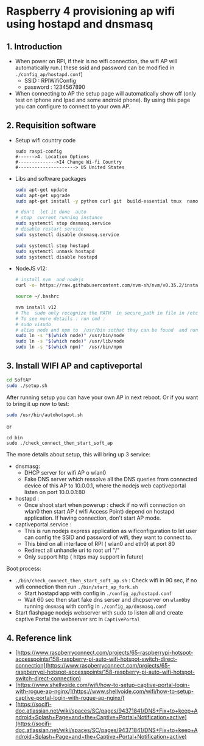 # Raspberry 4  provisioning ap wifi using hostapd and dnsmasq

## 1. Introduction


* When power on RPI, if  their is no wifi connection, the wifi AP will  automatically run.( these ssid and password can be modified in `./config_ap/hostapd.conf`)
    * SSID : RPIWifiConfig
    * password : 1234567890
* When connecting to AP the setup page  will automatically  show off (only test on iphone  and Ipad and some android phone). By using  this page  you can configure to  connect  to your  own AP.


## 2. Requisition software

* Setup wifi country code

    ```
    sudo raspi-config
    #------>4. Location Options
    #-------------->I4 Change Wi-fi Country
    #---------------------> US United States
    ```
    
* Libs and software packages

    ```sh
    sudo apt-get update
    sudo apt-get upgrade
    sudo apt-get install -y python curl git  build-essential tmux  nano hostapd dnsmasq

    # don't  let it done  auto
    # stop  current running instance
    sudo systemctl stop dnsmasq.service
    # disable restart service
    sudo systemctl disable dnsmasq.service 

    sudo systemctl stop hostapd
    sudo systemctl unmask hostapd
    sudo systemctl disable hostapd
    ```

* NodeJS v12:

    ```sh
    # install nvm  and nodejs
    curl -o- https://raw.githubusercontent.com/nvm-sh/nvm/v0.35.2/install.sh | bash
    
    source ~/.bashrc
    
    nvm install v12
    # The  sudo only recognize the PATH  in secure_path in file in /etc/sudoers
    # To see more details : run cmd :  
    # sudo visudo
    # alias node and npm to  /usr/bin sothat thay can be found  and run in sudo mode
    sudo ln -s "$(which node)" /usr/bin/node
    sudo ln -s "$(which node)" /usr/lib/node
    sudo ln -s "$(which npm)"  /usr/bin/npm
    ```


## 3. Install WIFI AP and captiveportal

```sh
cd SoftAP
sudo ./setup.sh 
```

After  running setup  you can have your own AP in next reboot. Or if  you want  to  bring it up now to test:
```sh
sudo /usr/bin/autohotspot.sh
```
or
```
cd bin
sudo ./check_connect_then_start_soft_ap
```

The more details  about setup, this will bring up  3 service:
* dnsmasg:  
    * DHCP server for  wifi AP o wlan0    
    * Fake DNS server  which  ressolve all the DNS queries  from connected device of  this AP  to 10.0.0.1, where  the  nodejs web captiveportal listen on port  10.0.0.1:80 
* hostapd :  
    * Once shoot start when powerup : check if no wifi connection on wlan0 then start AP ( wifi Access Point) depend on  hostapd  application. If having connection, don't start AP mode.
* captiveportal.service : 
    * This is run nodejs express  application as wificonfiguration  to let user  can  config  the  SSID and  password of wifi, they want  to connect to.
    * This bind on all interface of  RPI (  wlan0 and eth0)  at port 80
    * Redirect all unhandle uri to root url "/"
    * Only support http (  https may support in future)  

Boot process:
* `./bin/check_connect_then_start_soft_ap.sh` :  Check wifi in  90 sec, if no wifi connection  then run  `./bin/start_ap_fork.sh`
    *  Start hostapd  app with  config in `./config_ap/hostapd.conf`
    *  Wait 60 sec then start fake dns serser  and dhcpserver on  `wlan0`by running `dnsmasq`  with config in `./config_ap/dnsmasq.conf`
* Start flashpage nodejs webserver with sudo to listen  all and create captive Portal the  webserver src  in  `CaptivePortal`
    


## 4. Reference link
* [https://www.raspberryconnect.com/projects/65-raspberrypi-hotspot-accesspoints/158-raspberry-pi-auto-wifi-hotspot-switch-direct-connection](https://www.raspberryconnect.com/projects/65-raspberrypi-hotspot-accesspoints/158-raspberry-pi-auto-wifi-hotspot-switch-direct-connection)
* [https://www.shellvoide.com/wifi/how-to-setup-captive-portal-login-with-rogue-ap-nginx/](https://www.shellvoide.com/wifi/how-to-setup-captive-portal-login-with-rogue-ap-nginx/)
* [https://socifi-doc.atlassian.net/wiki/spaces/SC/pages/94371841/DNS+Fix+to+keep+Android+Splash+Page+and+the+Captive+Portal+Notification+active](https://socifi-doc.atlassian.net/wiki/spaces/SC/pages/94371841/DNS+Fix+to+keep+Android+Splash+Page+and+the+Captive+Portal+Notification+active)
